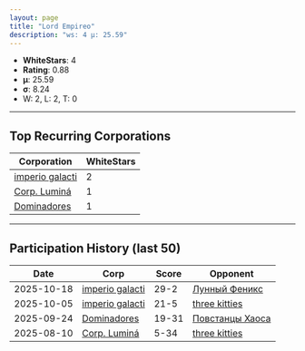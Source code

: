 ```yaml
---
layout: page
title: "Lord Empireo"
description: "ws: 4 μ: 25.59"
---
```

- **WhiteStars**: 4
- **Rating**: 0.88
- **μ**: 25.59  
- **σ**: 8.24
- W: 2, L: 2, T: 0

---

## Top Recurring Corporations

| Corporation | WhiteStars |
| --- | --- |
| [imperio galacti](https://ws.tsl.rocks/corp/53a1ca8088f875a7b4ba2199b1059595e3034594188eb4717bc045a64e1dcdd2/) | 2 |
| [Corp\. Luminá](https://ws.tsl.rocks/corp/a90638cb4761b5ed889376762f6612c65407072ac9befa4530989c338be72862/) | 1 |
| [Dominadores](https://ws.tsl.rocks/corp/2c3d0185f0e77bc1159afedc714f4971e3ecb2373ae811a554f8034b5cc0dd15/) | 1 |

---

## Participation History (last 50)

| Date | Corp | Score | Opponent |
| --- | --- | --- | --- |
| 2025-10-18 | [imperio galacti](https://ws.tsl.rocks/corp/53a1ca8088f875a7b4ba2199b1059595e3034594188eb4717bc045a64e1dcdd2/) | 29-2 | [Лунный Феникс](https://ws.tsl.rocks/corp/457b7f76314e0ee24752aaf2396afac9027cfbdcca2a9863add962250ccbf389/) |
| 2025-10-05 | [imperio galacti](https://ws.tsl.rocks/corp/53a1ca8088f875a7b4ba2199b1059595e3034594188eb4717bc045a64e1dcdd2/) | 21-5 | [three kitties](https://ws.tsl.rocks/corp/04ae72b5736fbdc80a2fe9e4c2baaad3258a1e0ef0acc8122295fb64d6b3d292/) |
| 2025-09-24 | [Dominadores](https://ws.tsl.rocks/corp/2c3d0185f0e77bc1159afedc714f4971e3ecb2373ae811a554f8034b5cc0dd15/) | 19-31 | [Повстанцы Хаоса](https://ws.tsl.rocks/corp/1358877fcc123cef74de06c83a943f27a7fad0ab6d20989f767ce88d4d195ace/) |
| 2025-08-10 | [Corp\. Luminá](https://ws.tsl.rocks/corp/a90638cb4761b5ed889376762f6612c65407072ac9befa4530989c338be72862/) | 5-34 | [three kitties](https://ws.tsl.rocks/corp/04ae72b5736fbdc80a2fe9e4c2baaad3258a1e0ef0acc8122295fb64d6b3d292/) |
